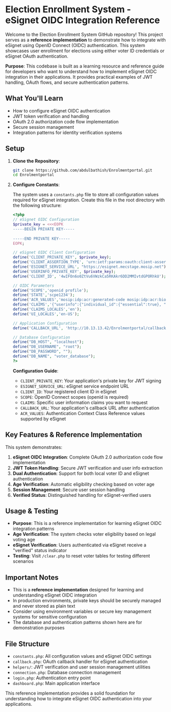 # Election Enrollment System - eSignet OIDC Integration Reference

Welcome to the Election Enrollment System GitHub repository! This project serves as a **reference implementation** to demonstrate how to integrate with eSignet using OpenID Connect (OIDC) authentication. This system showcases user enrollment for elections using either voter ID credentials or eSignet OAuth authentication.

**Purpose**: This codebase is built as a learning resource and reference guide for developers who want to understand how to implement eSignet OIDC integration in their applications. It provides practical examples of JWT handling, OAuth flows, and secure authentication patterns.

## What You'll Learn

- How to configure eSignet OIDC authentication
- JWT token verification and handling
- OAuth 2.0 authorization code flow implementation
- Secure session management
- Integration patterns for identity verification systems

## Setup

1. **Clone the Repository**:
   ```bash
   git clone https://github.com/abdulbathish/Enrolmentportal.git
   cd Enrolmentportal
   ```

2. **Configure Constants**:

   The system uses a `constants.php` file to store all configuration values required for eSignet integration. Create this file in the root directory with the following structure:

   ```php
   <?php
   // eSignet OIDC Configuration
   $private_key = <<<EOPK
   -----BEGIN PRIVATE KEY-----
 
   -----END PRIVATE KEY-----
   EOPK;

   // eSignet OIDC Client Configuration
   define('CLIENT_PRIVATE_KEY', $private_key);
   define('CLIENT_ASSERTION_TYPE', 'urn:ietf:params:oauth:client-assertion-type:jwt-bearer');
   define('ESIGNET_SERVICE_URL', "https://esignet.mecstage.mosip.net");
   define('USERINFO_PRIVATE_KEY', $private_key);
   define('CLIENT_ID', '4wIFOn6o0ZtVu6VWzkCa5RKAkr6DD2MMIvtdGPORhkU');
   
   // OIDC Parameters
   define('SCOPE','openid profile');
   define('STATE','scpe1234');
   define('ACR_VALUES','mosip:idp:acr:generated-code mosip:idp:acr:biometrics mosip:idp:acr:linked-wallet');
   define('CLAIMS','{"userinfo":{"individual_id":{"essential":true}, "name#en":{"essential":true},"name":{"essential":true},"phone_number":{"essential":true},"email":{"essential":true},"picture":{"essential":false},"gender":{"essential":true},"birthdate":{"essential":true},"address":{"essential":true}},"id_token":{}}');
   define('CLAIMS_LOCALES','en');
   define('UI_LOCALES','en-US');
   
   // Application Configuration
   define('CALLBACK_URL', 'http://10.13.13.42/Enrolmentportal/callback.php');
   
   // Database Configuration
   define("DB_HOST", "localhost");
   define("DB_USERNAME", "root");
   define("DB_PASSWORD", "");
   define("DB_NAME", "voter_database");
   ?>
   ```

   **Configuration Guide**:
   - `CLIENT_PRIVATE_KEY`: Your application's private key for JWT signing
   - `ESIGNET_SERVICE_URL`: eSignet service endpoint URL
   - `CLIENT_ID`: Your registered client ID in eSignet
   - `SCOPE`: OpenID Connect scopes (openid is required)
   - `CLAIMS`: Specific user information claims you want to request
   - `CALLBACK_URL`: Your application's callback URL after authentication
   - `ACR_VALUES`: Authentication Context Class Reference values supported by eSignet

## Key Features & Reference Implementation

This system demonstrates:

1. **eSignet OIDC Integration**: Complete OAuth 2.0 authorization code flow implementation
2. **JWT Token Handling**: Secure JWT verification and user info extraction
3. **Dual Authentication**: Support for both local voter ID and eSignet authentication
4. **Age Verification**: Automatic eligibility checking based on voter age
5. **Session Management**: Secure user session handling
6. **Verified Status**: Distinguished handling for eSignet-verified users

## Usage & Testing

- **Purpose**: This is a reference implementation for learning eSignet OIDC integration patterns
- **Age Verification**: The system checks voter eligibility based on legal voting age
- **eSignet Verification**: Users authenticated via eSignet receive a "verified" status indicator
- **Testing**: Visit `/clear.php` to reset voter tables for testing different scenarios

## Important Notes

- This is a **reference implementation** designed for learning and understanding eSignet OIDC integration
- In production environments, private keys should be securely managed and never stored as plain text
- Consider using environment variables or secure key management systems for sensitive configuration
- The database and authentication patterns shown here are for demonstration purposes

## File Structure

- `constants.php`: All configuration values and eSignet OIDC settings
- `callback.php`: OAuth callback handler for eSignet authentication
- `helpers/`: JWT verification and user session management utilities
- `connection.php`: Database connection management
- `login.php`: Authentication entry point
- `dashboard.php`: Main application interface

This reference implementation provides a solid foundation for understanding how to integrate eSignet OIDC authentication into your applications.
